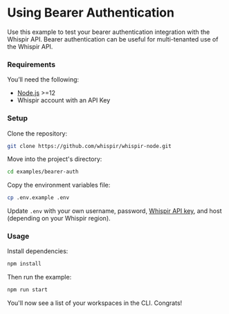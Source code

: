 # Using Bearer Authentication

Use this example to test your bearer authentication integration with the Whispir API. Bearer authentication can be useful for multi-tenanted use of the Whispir API.

### Requirements

You’ll need the following:

- [Node.js](http://nodejs.org) >=12
- Whispir account with an API Key

### Setup

Clone the repository:

```bash
git clone https://github.com/whispir/whispir-node.git
```

Move into the project's directory:

```bash
cd examples/bearer-auth
```

Copy the environment variables file:

```bash
cp .env.example .env
```

Update `.env` with your own username, password, [Whispir API key](https://developers.whispir.com/2a21cad9e5da7-authentication#obtain-an-api-key), and host (depending on your Whispir region).

### Usage

Install dependencies:

```bash
npm install
```

Then run the example:

```bash
npm run start
```

You'll now see a list of your workspaces in the CLI. Congrats!
